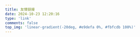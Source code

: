 ```yaml
---
title: 友情链接
date: 2024-10-23 12:20:16
type: 'link'
comments: false
top_img: 'linear-gradient(-20deg, #e9defa 0%, #fbfcdb 100%)'
---
```

